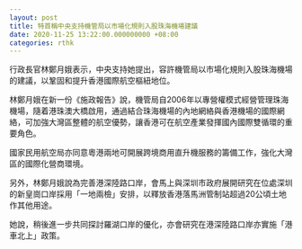 ```yaml
---
layout: post
title: 特首稱中央支持機管局以市場化規則入股珠海機場建議
date: 2020-11-25 13:22:00.000000000 +08:00
categories: rthk
---
```


行政長官林鄭月娥表示，中央支持她提出，容許機管局以市場化規則入股珠海機場的建議，以鞏固和提升香港國際航空樞紐地位。

林鄭月娥在新一份《施政報告》說，機管局自2006年以專營權模式經營管理珠海機場，隨着港珠澳大橋啟用，通過結合珠海機場的內地網絡與香港機場的國際網絡，可加強大灣區整體的航空優勢，讓香港可在航空產業發揮國內國際雙循環的重要角色。

國家民用航空局亦同意粵港兩地可開展跨境商用直升機服務的籌備工作，強化大灣區的國際化營商環境。

另外，林鄭月娥說為完善港深陸路口岸，會馬上與深圳市政府展開研究在位處深圳的新皇崗口岸採用「一地兩檢」安排，以釋放香港落馬洲管制站超過20公頃土地作其他用途。

她說，稍後進一步共同探討羅湖口岸的優化，亦會研究在港深陸路口岸亦實施「港車北上」政策。
